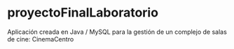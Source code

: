 # proyectoFinalLaboratorio
Aplicación creada en Java / MySQL para la gestión de un complejo de salas de cine: CinemaCentro

